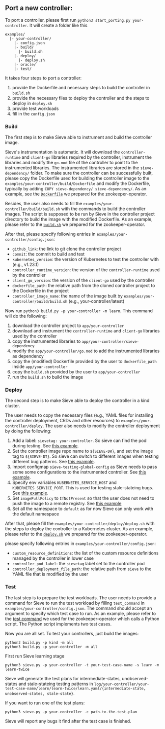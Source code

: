 ## Port a new controller:
To port a controller, please first run `python3 start_porting.py your-controller`.
It will create a folder like this
```
examples/
  |- your-controller/
    |- config.json
    |- build/
      |- build.sh
    |- deploy/
      |- deploy.sh
    |- oracle/
    |- test/
```
It takes four steps to port a controller:
1. provide the Dockerfile and necessary steps to build the controller in `build.sh`
2. provide the necessary files to deploy the controller and the steps to deploy in `deploy.sh`
3. provide test workloads
4. fill in the `config.json`

### Build
The first step is to make Sieve able to instrument and build the controller image.

Sieve's instrumentation is automatic. It will download the `controller-runtime` and `client-go` libraries required by the controller, instrument the libraries and modify the `go.mod` file of the controller to point to the instrumented libraries. The instrumented libraries are stored in the `sieve-dependency/` folder. To make sure the controller can be successfully built, please copy the Dockerfile used for building the controller image to the `examples/your-controller/build/Dockerfile` and modify the Dockerfile, typically by adding `COPY sieve-dependency/ sieve-dependency/`. As an example, see the [`Dockerfile`](../examples/zookeeper-operator/build/Dockerfile#L17) we prepared for the zookeeper-operator.

Besides, the user also needs to fill the `examples/your-controller/build/build.sh` with the commands to build the controller images. The script is supposed to be run by Sieve in the controller project directory to build the image with the modified Dockerfile. As an example, please refer to the [`build.sh`](../examples/zookeeper-operator/build/build.sh) we prepared for the zookeeper-operator.

After that, please specify following entries in `examples/your-controller/config.json`:
- `github_link`: the link to git clone the controller project
- `commit`: the commit to build and test
- `kubernetes_version`: the version of Kubernetes to test the controller with (e.g., v1.23.1)
- `controller_runtime_version`: the version of the `controller-runtime` used by the controller
- `client_go_version`: the version of the `client-go` used by the controller
- `dockerfile_path`: the relative path from the cloned controller project to the Dockerfile in the project
- `controller_image_name`: the name of the image built by `examples/your-controller/build/build.sh` (e.g., your-controller/latest)

Now run `python3 build.py -p your-controller -m learn`. This command will do the following:
1. download the controller project to `app/your-controller`
2. download and instrument the `controller-runtime` and `client-go` libraries used by the controller
3. copy the instrumented libraries to `app/your-controller/sieve-dependency`
4. modify the `app/your-controller/go.mod` to add the instrumented libraries as dependency
5. copy the (modified) Dockerfile provided by the user to `dockerfile_path` inside `app/your-controller`
6. copy the `build.sh` provided by the user to `app/your-controller`
7. run the `build.sh` to build the image


### Deploy
The second step is to make Sieve able to deploy the controller in a kind cluster.

The user needs to copy the necessary files (e.g., YAML files for installing the controller deployment, CRDs and other resources) to `examples/your-controller/deploy`. The user also needs to modify the controller deployment by doing the following:
1. Add a label: `sievetag: your-controller`. So sieve can find the pod during testing. See [this example](../examples/zookeeper-operator/deploy/default_ns/operator.yaml#L10).
2. Set the controller image repo name to `${SIEVE-DR}`, and set the image tag to `${SIEVE-DT}`. So sieve can switch to different images when testing different bug patterns. See [this example](../examples/zookeeper-operator/deploy/default_ns/operator.yaml#L21).
3. Import configmap `sieve-testing-global-config` as Sieve needs to pass some some configurations to the instrumented controller. See [this example](../examples/zookeeper-operator/deploy/default_ns/operator.yaml#L44).
4. Specify env variables `KUBERNETES_SERVICE_HOST` and `KUBERNETES_SERVICE_PORT`. This is used for testing stale-stateing bugs. See [this example](../examples/zookeeper-operator/deploy/default_ns/operator.yaml#L39).
5. Set `imagePullPolicy` to `IfNotPresent` so that the user does not need to push the image to a remote registry. See [this example](../examples/zookeeper-operator/deploy/default_ns/operator.yaml#L27)
6. Set all the namespace to `default` as for now Sieve can only work with the default namespace

After that, please fill the `examples/your-controller/deploy/deploy.sh` with the steps to deploy the controller to a Kubernetes cluster. As an example, please refer to the [`deploy.sh`](../examples/zookeeper-operator/deploy/deploy.sh) we prepared for the zookeeper-operator.

please specify following entries in `examples/your-controller/config.json`:
- `custom_resource_definitions`: the list of the custom resource definitions managed by the controller in lower case
- `controller_pod_label`: the `sievetag` label set to the controller pod
- `controller_deployment_file_path`: the relative path from `sieve` to the YAML file that is modified by the user

### Test
The last step is to prepare the test workloads. The user needs to provide a command for Sieve to run the test workload by filling `test_command` in `examples/your-controller/config.json`. The command should accept an argument to specify which test case to run. As an example, please refer to the [test command](../examples/zookeeper-operator/config.json#L9) we used for the zookeeper-operator which calls a Python script. The Python script implements two test cases.


Now you are all set. To test your controllers, just build the images:
```
python3 build.py -p kind -m all
python3 build.py -p your-controller -m all
```
First run Sieve learning stage
```
python3 sieve.py -p your-controller -t your-test-case-name -s learn -m learn-twice
```
Sieve will generate the test plans for intermediate-states, unobserved-states and stale-stateing testing patterns in `log/your-controller/your-test-case-name/learn/learn-twice/learn.yaml/{intermediate-state, unobserved-states, stale-state}`.

If you want to run one of the test plans:
```
python3 sieve.py -p your-controller -c path-to-the-test-plan
```
Sieve will report any bugs it find after the test case is finished.

